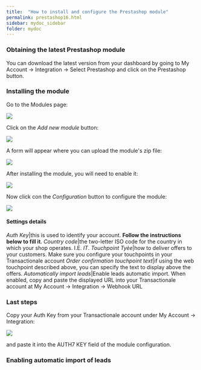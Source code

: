```yaml
---
title:  "How to install and configure the Prestashop module"
permalink: prestashop16.html
sidebar: mydoc_sidebar
folder: mydoc
---
```



### Obtaining the latest Prestashop module

You can download the latest version from your dashboard by going to My Account -> Integration -> Select Prestashop and click on the Prestashop button.

### Installing the module

Go to the Modules page:

<div class='img-responsive'><img src="{{ site.url }}/assets/img/prestashop/modules_menu.png" /></div>

Click on the *Add new module* button:

<div class='img-responsive'><img src="{{ site.url }}/assets/img/prestashop/modules_buttons.png" /></div>

A form will appear where you can upload the module's zip file:

<div class='img-responsive'><img src="{{ site.url }}/assets/img/prestashop/module_upload.png" /></div>

After installing the module, you will need to enable it:

<div class='img-responsive'><img src="{{ site.url }}/assets/img/prestashop/module_installed.png" /></div>

Now click con the *Configuration* button to configure the module:

<div class='img-responsive'><img src="{{ site.url }}/assets/img/prestashop/module_configuration.png" /></div>

#### Settings details

*Auth Key*|this is used to identify your account. **Follow the instructions below to fill it**.
*Country code*|the two-letter ISO code for the country in which your shop operates. I.E. *IT*.
*Touchpoint Tyèe*|how to deliver offers to your customers. Make sure you configure your touchpoints in your Transactionale account
*Order confirmation touchpoint text*|if using the web touchpoint described above, you can specify the text to display above the offers.
*Automatically import leads*|Enable leads automatic import. When enabled, copy and paste the displayed URL into your Transactionale account at My Account -> Integration -> Webhook URL

### Last steps

Copy your Auth Key from your Transactionale account under My Account -> Integration:

<div class='img-responsive'><img src="{{ site.url }}/assets/img/integrate_api_key.png" /></div>

and paste it into the AUTH7 KEY field of the module configuration.

### Enabling automatic import of leads


